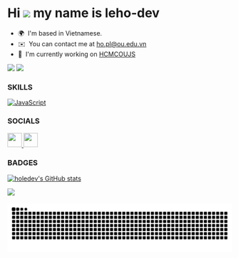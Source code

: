 Hi ![](https://user-images.githubusercontent.com/18350557/176309783-0785949b-9127-417c-8b55-ab5a4333674e.gif) my name is leho-dev 
================================================================================================================================

* 🌍  I'm based in Vietnamese.
* ✉️  You can contact me at [ho.pl@ou.edu.vn](mailto:ho.pl@ou.edu.vn)
* 🚀  I'm currently working on [HCMCOUJS](http://journalofscience.ou.edu.vn)

<a href="https://www.github.com/leho-dev" target="_blank" rel="noreferrer"><img
src="https://img.shields.io/github/followers/holedev?logo=github&style=for-the-badge&color=0891b2&labelColor=000000" /></a>
![](https://komarev.com/ghpvc/?username=holedev)

### SKILLS


<p align="left">
<a href="https://developer.mozilla.org/en-US/docs/Web/JavaScript" target="_blank" rel="noreferrer"><img src="https://raw.githubusercontent.com/danielcranney/readme-generator/main/public/icons/skills/javascript-colored.svg" width="36" height="36" alt="JavaScript" /></a>
</p>


### SOCIALS

<p align="left"> <a href="https://www.facebook.com/holedev" target="_blank" rel="noreferrer"> <picture> <source media="(prefers-color-scheme: dark)" srcset="https://raw.githubusercontent.com/danielcranney/readme-generator/main/public/icons/socials/facebook-dark.svg" /> <source media="(prefers-color-scheme: light)" srcset="https://raw.githubusercontent.com/danielcranney/readme-generator/main/public/icons/socials/facebook.svg" /> <img src="https://raw.githubusercontent.com/danielcranney/readme-generator/main/public/icons/socials/facebook.svg" width="32" height="32" /> </picture> </a> <a href="https://www.github.com/leho-dev" target="_blank" rel="noreferrer"> <picture> <source media="(prefers-color-scheme: dark)" srcset="https://raw.githubusercontent.com/danielcranney/readme-generator/main/public/icons/socials/github-dark.svg" /> <source media="(prefers-color-scheme: light)" srcset="https://raw.githubusercontent.com/danielcranney/readme-generator/main/public/icons/socials/github.svg" /> <img src="https://raw.githubusercontent.com/danielcranney/readme-generator/main/public/icons/socials/github.svg" width="32" height="32" /> </picture> </a></p>

### BADGES

<a href="http://www.github.com/holedev"><img src="https://github-readme-stats.vercel.app/api?username=holedev&show_icons=true&hide=issues,&count_private=true&title_color=3382ed&text_color=ffffff&icon_color=0891b2&bg_color=000000&hide_border=true&show_icons=true" alt="holedev's GitHub stats" /></a>

<a href="http://www.github.com/holedev"><img src="https://github-readme-streak-stats.herokuapp.com/?user=holedev&stroke=ffffff&background=000000&ring=3382ed&fire=3382ed&currStreakNum=ffffff&currStreakLabel=3382ed&sideNums=ffffff&sideLabels=ffffff&dates=ffffff&hide_border=true" /></a>

![](https://github.com/holedev/holedev/raw/output/dist/github-snake.svg)

